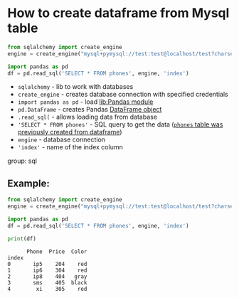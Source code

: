 # How to create dataframe from Mysql table

```python
from sqlalchemy import create_engine
engine = create_engine("mysql+pymysql://test:test@localhost/test?charset=utf8mb4")

import pandas as pd
df = pd.read_sql('SELECT * FROM phones', engine, 'index')

```

- `sqlalchemy` - lib to work with databases
- `create_engine` - creates database connection with specified credentials
- `import pandas as pd` - load [lib:Pandas module](/python-pandas/how-to-install-pandas)
- `pd.DataFrame` - creates Pandas [DataFrame object](https://pandas.pydata.org/docs/reference/api/pandas.DataFrame.html)
- `.read_sql(` - allows loading data from database
- `'SELECT * FROM phones'` - SQL query to get the data ([`phones` table was previously created from dataframe](/python-pandas/how-to-save-dataframe-to-mysql))
- `engine` - database connection
- `'index'` - name of the index column

group: sql

## Example: 
```python
from sqlalchemy import create_engine
engine = create_engine("mysql+pymysql://test:test@localhost/test?charset=utf8mb4")

import pandas as pd
df = pd.read_sql('SELECT * FROM phones', engine, 'index')

print(df)
```
```
      Phone  Price  Color
index                    
0       ip5    204    red
1       ip6    304    red
2       ip8    404   gray
3       sms    405  black
4        xi    305    red

```

